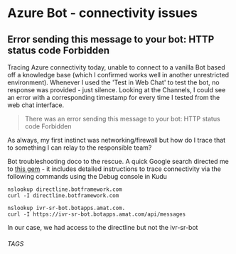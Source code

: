 # Azure Bot - connectivity issues
## Error sending this message to your bot: HTTP status code Forbidden
Tracing Azure connectivity today, unable to connect to a vanilla Bot based off a knowledge base (which I confirmed works well in another unrestricted environment). Whenever I used the 'Test in Web Chat' to test the bot, no response was provided - just silence. Looking at the Channels, I could see an error with a corresponding timestamp for every time I tested from the web chat interface.
> There was an error sending this message to your bot: HTTP status code Forbidden

As always, my first instinct was networking/firewall but how do I trace that to something I can relay to the responsible team?

Bot troubleshooting doco to the rescue. A quick Google search directed me to [this gem](https://docs.microsoft.com/en-us/azure/bot-service/bot-service-troubleshoot-general-problems?view=azure-bot-service-4.0) - it includes detailed instructions to trace connectivity via the following commands using the Debug console in Kudu
```
nslookup directline.botframework.com
curl -I directline.botframework.com

nslookup ivr-sr-bot.botapps.amat.com.
curl -I https://ivr-sr-bot.botapps.amat.com/api/messages
```

In our case, we had access to the directline but not the ivr-sr-bot

###### TAGS
<BOT> <AZURE>
